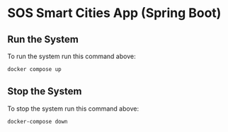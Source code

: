 # SOS Smart Cities App (Spring Boot) 

## Run the System
To run the system run this command above:
```bash
docker compose up
```

## Stop the System
To stop the system run this command above:
```bash
docker-compose down
```


